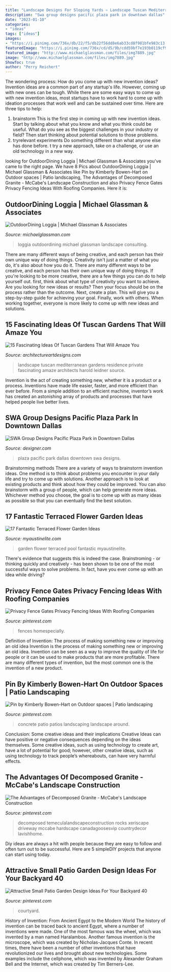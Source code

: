 ```yaml
---
title: "Landscape Designs For Sloping Yards ~ Landscape Tuscan Mediterranean Gardens Residence Private Fascinating Amaze Architects Harold Leidner Source"
description: "Swa group designs pacific plaza park in downtown dallas"
date: "2023-01-10"
categories:
- "ideas"
tags: ["ideas"]
images:
- "https://i.pinimg.com/736x/db/22/f5/db22f56dd8e6ab33cd8f981bfe983c13.jpg"
featuredImage: "https://i.pinimg.com/736x/cd/d5/9b/cdd59bf7e193b0119cf93936ca799431.jpg"
featured_image: "http://www.michaelglassman.com/files/img7889.jpg"
image: "http://www.michaelglassman.com/files/img7889.jpg"
ShowToc: true
author: "Perry Reichert"
---
```



The wondering process: How do you come up with new invention ideas?
Invention ideas are a common part of any startup's life. However, coming up with new ones can be tough. While there are some easy ways to come up with new invention ideas, most startups have to work hard to come up with ideation processes that work well and can be sustained over time. Here are three tips to help:
1) brainstorm
This is the first step in coming up with new invention ideas. Start by talking about what you know and what you think could be useful. What do you see as the biggest challenges in your industry or field? Then start thinking about potential solutions to those problems.
2) tryrelevant experiments
Do something different than what anyone else has done before. t try a new approach, take on a challenge, or use an old technology in a new way.

	

		
looking for OutdoorDining Loggia | Michael Glassman &amp; Associates you've came to the right page. We have 8 Pics about OutdoorDining Loggia | Michael Glassman &amp; Associates like Pin by Kimberly Bowen-Hart on Outdoor spaces | Patio landscaping, The Advantages of Decomposed Granite - McCabe&#039;s Landscape Construction and also Privacy Fence Gates Privacy Fencing Ideas With Roofing Companies. Here it is:
		
    
## OutdoorDining Loggia | Michael Glassman &amp; Associates

<img loading=lazy src="http://www.michaelglassman.com/files/img7889.jpg" onerror="this.onerror=null;this.src='https://tse3.mm.bing.net/th?id=OIP.c2edKjAzHnc3fKHT1WAxPQHaFJ&amp;pid=15.1';" alt="OutdoorDining Loggia | Michael Glassman &amp; Associates">

_Source: michaelglassman.com_

>loggia outdoordining michael glassman landscape consulting. 

	

There are many different ways of being creative, and each person has their own unique way of doing things.
Creativity isn't just a matter of what you do, it's also about how you do it. There are many different ways to be creative, and each person has their own unique way of doing things. If you're looking to be more creative, there are a few things you can do to help yourself out. first, think about what type of creativity you want to achieve. Are you looking for new ideas or results? Then your focus should be on the process rather than the outcome. Next, create a plan. This will give you a step-by-step guide for achieving your goal. Finally, work with others. When working together, everyone is more likely to come up with new ideas and solutions.

    
## 15 Fascinating Ideas Of Tuscan Gardens That Will Amaze You

<img loading=lazy src="http://www.architectureartdesigns.com/wp-content/uploads/2016/11/2-33-630x449.jpg" onerror="this.onerror=null;this.src='https://tse1.mm.bing.net/th?id=OIP.lq7Zzt8gkfEKybo2Nf0m0AHaFR&amp;pid=15.1';" alt="15 Fascinating Ideas Of Tuscan Gardens That Will Amaze You">

_Source: architectureartdesigns.com_

>landscape tuscan mediterranean gardens residence private fascinating amaze architects harold leidner source. 

	

Invention is the act of creating something new, whether it is a product or a process. Inventions have made life easier, faster, and more efficient than ever before. From a simple addition to an efficient machine, inventor’s work has created an astonishing array of products and processes that have helped people live better lives.

    
## SWA Group Designs Pacific Plaza Park In Downtown Dallas

<img loading=lazy src="https://www.dexigner.com/images/article/61083/Pacific_Plaza_Park_in_Downtown_Dallas_04.jpg" onerror="this.onerror=null;this.src='https://tse1.mm.bing.net/th?id=OIP.7CdhxpVpTsXxlnY3A48Y6gHaE8&amp;pid=15.1';" alt="SWA Group Designs Pacific Plaza Park in Downtown Dallas">

_Source: dexigner.com_

>plaza pacific park dallas downtown swa designs. 

	

Brainstorming methods
There are a variety of ways to brainstorm invention ideas. One method is to think about problems you encounter in your daily life and try to come up with solutions. Another approach is to look at existing products and think about how they could be improved. You can also brainstorm with a group of people, which can help generate more ideas. Whichever method you choose, the goal is to come up with as many ideas as possible so that you can eventually find the best solution.

    
## 17 Fantastic Terraced Flower Garden Ideas

<img loading=lazy src="http://www.myaustinelite.com/wp-content/uploads/2015/03/terraced-flower-garden-by-the-pool.jpg?d07f32" onerror="this.onerror=null;this.src='https://tse3.mm.bing.net/th?id=OIP.XrTnXb58ERIusEC8gffNuQHaJ4&amp;pid=15.1';" alt="17 Fantastic Terraced Flower Garden Ideas">

_Source: myaustinelite.com_

>garden flower terraced pool fantastic myaustinelite. 

	

There's evidence that suggests this is indeed the case. Brainstroming - or thinking quickly and creatively - has been shown to be one of the most successful ways to solve problems. In fact, have you ever come up with an idea while driving?

    
## Privacy Fence Gates Privacy Fencing Ideas With Roofing Companies

<img loading=lazy src="https://i.pinimg.com/736x/db/22/f5/db22f56dd8e6ab33cd8f981bfe983c13.jpg" onerror="this.onerror=null;this.src='https://tse4.mm.bing.net/th?id=OIP.j3hS26bCyUipu4iHzDizvQHaFj&amp;pid=15.1';" alt="Privacy Fence Gates Privacy Fencing Ideas With Roofing Companies">

_Source: pinterest.com_

>fences homespecially. 

	

Definition of Invention: The process of making something new or improving an old idea
Invention is the process of making something new or improving an old idea. Invention can be seen as a way to improve the quality of life for people or it can be used to make products that are more profitable. There are many different types of invention, but the most common one is the invention of a new product.

    
## Pin By Kimberly Bowen-Hart On Outdoor Spaces | Patio Landscaping

<img loading=lazy src="https://i.pinimg.com/736x/a7/7a/4c/a77a4c05ed4533926197585ce74016dd--stamped-concrete-patios-landscape-around-concrete-patio.jpg" onerror="this.onerror=null;this.src='https://tse2.mm.bing.net/th?id=OIP.552l8lny-YpBdblVICRVyQHaFP&amp;pid=15.1';" alt="Pin by Kimberly Bowen-Hart on Outdoor spaces | Patio landscaping">

_Source: pinterest.com_

>concrete patio patios landscaping landscape around. 

	

Conclusion: Some creative ideas and their implications
Creative Ideas can have positive or negative consequences depending on the ideas themselves. Some creative ideas, such as using technology to create art, have a lot of potential for good; however, other creative ideas, such as using technology to track people’s whereabouts, can have very harmful effects.

    
## The Advantages Of Decomposed Granite - McCabe&#039;s Landscape Construction

<img loading=lazy src="https://i.pinimg.com/736x/cd/d5/9b/cdd59bf7e193b0119cf93936ca799431.jpg" onerror="this.onerror=null;this.src='https://tse2.mm.bing.net/th?id=OIP.YEImyt8c-jNNzVUimNtCygHaHa&amp;pid=15.1';" alt="The Advantages of Decomposed Granite - McCabe&#039;s Landscape Construction">

_Source: pinterest.com_

>decomposed temeculalandscapeconstruction rocks xeriscape driveway mccabe hardscape canadagoosesvip countrydecor lavishhome. 

	

Diy ideas are always a hit with people because they are easy to follow and often turn out to be successful. Here are 5 simpleDIY projects that anyone can start using today.

    
## Attractive Small Patio Garden Design Ideas For Your Backyard 40

<img loading=lazy src="https://i.pinimg.com/736x/8d/20/e7/8d20e70f6d910516bc16267ebbbf0fcd.jpg" onerror="this.onerror=null;this.src='https://tse2.mm.bing.net/th?id=OIP.Pups8is0wRaabPBZ-NMopQHaJ3&amp;pid=15.1';" alt="Attractive Small Patio Garden Design Ideas For Your Backyard 40">

_Source: pinterest.com_

>courtyard. 

	

History of Invention: From Ancient Egypt to the Modern World
The history of invention can be traced back to ancient Egypt, where a number of inventions were made. One of the most famous was the wheel, which was invented by a man named Haralambos. Another famous invention is the microscope, which was created by Nicholas-Jacques Conte. In recent times, there have been a number of other inventions that have revolutionized our lives and brought about new technologies. Some examples include the cellphone, which was invented by Alexander Graham Bell and the Internet, which was created by Tim Berners-Lee.

